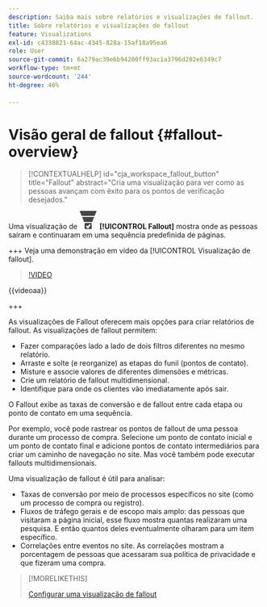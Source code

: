 ```yaml
---
description: Saiba mais sobre relatórios e visualizações de fallout.
title: Sobre relatórios e visualizações de fallout
feature: Visualizations
exl-id: c4338821-64ac-4345-828a-15af18a95ea6
role: User
source-git-commit: 6a279ac39e6b94200ff93ac1a3796d202e6349c7
workflow-type: tm+mt
source-wordcount: '244'
ht-degree: 46%

---
```


# Visão geral de fallout {#fallout-overview}

<!-- markdownlint-disable MD034 -->

>[!CONTEXTUALHELP]
>id="cja_workspace_fallout_button"
>title="Fallout"
>abstract="Cria uma visualização para ver como as pessoas avançam com êxito para os pontos de verificação desejados."

<!-- markdownlint-enable MD034 -->


Uma visualização de ![ConversionFunnel](/help/assets/icons/ConversionFunnel.svg) **[!UICONTROL Fallout]** mostra onde as pessoas saíram e continuaram em uma sequência predefinida de páginas.

+++ Veja uma demonstração em vídeo da [!UICONTROL Visualização de fallout].

>[!VIDEO](https://video.tv.adobe.com/v/345883/?quality=12)

{{videoaa}}

+++

As visualizações de Fallout oferecem mais opções para criar relatórios de fallout. As visualizações de fallout permitem:

* Fazer comparações lado a lado de dois filtros diferentes no mesmo relatório.
* Arraste e solte (e reorganize) as etapas do funil (pontos de contato).
* Misture e associe valores de diferentes dimensões e métricas.
* Crie um relatório de fallout multidimensional.
* Identifique para onde os clientes vão imediatamente após sair.

O Fallout exibe as taxas de conversão e de fallout entre cada etapa ou ponto de contato em uma sequência.

Por exemplo, você pode rastrear os pontos de fallout de uma pessoa durante um processo de compra. Selecione um ponto de contato inicial e um ponto de contato final e adicione pontos de contato intermediários para criar um caminho de navegação no site. Mas você também pode executar fallouts multidimensionais.

Uma visualização de fallout é útil para analisar:

* Taxas de conversão por meio de processos específicos no site (como um processo de compra ou registro).
* Fluxos de tráfego gerais e de escopo mais amplo: das pessoas que visitaram a página inicial, esse fluxo mostra quantas realizaram uma pesquisa. E então quantos deles eventualmente olharam para um item específico.
* Correlações entre eventos no site. As correlações mostram a porcentagem de pessoas que acessaram sua política de privacidade e que fizeram uma compra.

>[!MORELIKETHIS]
>
>[Configurar uma visualização de fallout](configuring-fallout.md)



